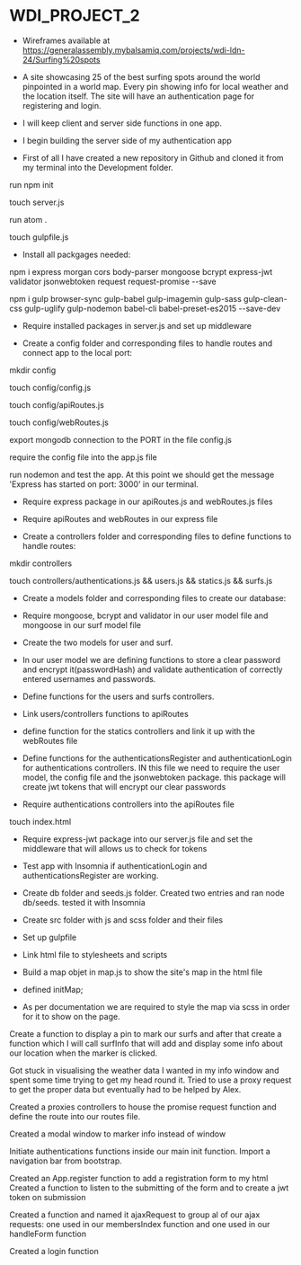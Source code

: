 # WDI_PROJECT_2

- Wireframes available at https://generalassembly.mybalsamiq.com/projects/wdi-ldn-24/Surfing%20spots

- A site showcasing 25 of the best surfing spots around the world pinpointed in a world map. Every pin showing info for local weather and the location itself. The site will have an authentication page for registering and login.
- I will keep client and server side functions in one app.

- I begin building the server side of my authentication app

- First of all I have created a new repository in Github and cloned it from my terminal into the Development folder.

run npm init

touch server.js

run atom .

touch gulpfile.js

- Install all packgages needed:

npm i express morgan cors body-parser mongoose bcrypt express-jwt validator jsonwebtoken request request-promise --save

npm i gulp browser-sync gulp-babel gulp-imagemin gulp-sass gulp-clean-css gulp-uglify gulp-nodemon babel-cli babel-preset-es2015 --save-dev

- Require installed packages in server.js and set up middleware

- Create a config folder and corresponding files to handle routes and connect app to the local port:

mkdir config

touch config/config.js

touch config/apiRoutes.js

touch config/webRoutes.js

export mongodb connection to the PORT in the file config.js

require the config file into the app.js file

run nodemon and test the app. At this point we should get the message 'Express has started on port: 3000' in our terminal.

- Require express package in our apiRoutes.js and webRoutes.js files

- Require apiRoutes and webRoutes in our express file

- Create a controllers folder and corresponding files to define functions to handle routes:

mkdir controllers

touch controllers/authentications.js && users.js && statics.js && surfs.js

- Create a models folder and corresponding files to create our database:

- Require mongoose, bcrypt and validator in our user model file and mongoose in our surf model file

- Create the two models for user and surf.

- In our user model we are defining functions to store a clear password and encrypt it(passwordHash) and validate authentication of correctly entered usernames and passwords.

- Define functions for the users and surfs controllers.

- Link users/controllers functions to apiRoutes

- define function for the statics controllers and link it up with the webRoutes file

- Define functions for the authenticationsRegister and authenticationLogin for authentications controllers. IN this file we need to require the user model, the config file and the jsonwebtoken package. this package will create jwt tokens that will encrypt our clear passwords

- Require authentications controllers into the apiRoutes file

touch index.html

- Require express-jwt package into our server.js file and set the middleware that will allows us to check for tokens

- Test app with Insomnia if authenticationLogin and authenticationsRegister are working.

- Create db folder and seeds.js folder. Created two entries and ran node db/seeds. tested it with Insomnia

- Create src folder with js and scss folder and their files

- Set up gulpfile

- Link html file to stylesheets and scripts

- Build a map objet in map.js to show the site's map in the html file

- defined initMap;

- As per documentation we are required to style the map via scss in order for it to show on the page.

Create a function to display a pin to mark our surfs and after that create a function which I will call surfInfo that will add and display some info about our location when the marker is clicked.

Got stuck in visualising the weather data I wanted in my info window and spent some time trying to get my head round it. Tried to use a proxy request to get the proper data but eventually had to be helped by Alex.

Created a proxies controllers to house the promise request function and define the route into our routes file.

Created a modal window to marker info instead of window

Initiate authentications functions inside our main init function. Import a navigation bar from bootstrap.

Created an App.register function to add a registration form to my html
Created a function to listen to the submitting of the form and to create a jwt token on submission

Created a function and named it ajaxRequest to group al of our ajax requests: one used in our membersIndex function and one used in our handleForm function

Created a login function
